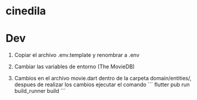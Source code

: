 # cinedila

# Dev

1. Copiar el archivo .env.template y renombrar a .env
2. Cambiar las variables de entorno (The MovieDB)

3. Cambios en el archivo movie.dart dentro de la carpeta domain/entities/, despues de realizar los cambios ejecutar el comando
   ´´´
   flutter pub run build_runner build
   ´´´
